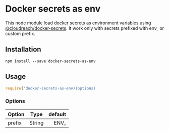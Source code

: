 # Docker secrets as env

This node module load docker secrets as environment variables using [@cloudreach/docker-secrets](https://www.npmjs.com/package/@cloudreach/docker-secrets). It work only with secrets prefixed with env_ or custom prefix.

## Installation

```shell
npm install --save docker-secrets-as-env
```

## Usage

```js
require('docker-secrets-as-env)(options)
```

### Options

| Option        | Type    | default |
| ------------- |:-------:| -------:|
| prefix        | String  | ENV_    |
